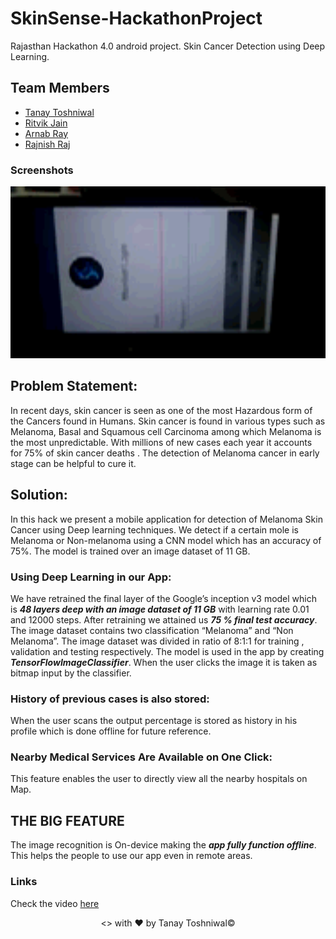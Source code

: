 # SkinSense-HackathonProject
  Rajasthan Hackathon 4.0 android project.
Skin Cancer Detection using Deep Learning.

## Team Members
  * [Tanay Toshniwal](https://github.com/AlphaBAT69)
  * [Ritvik Jain](https://github.com/Ritvikjain)
  * [Arnab Ray](https://github.com/arnabuchiha)
  * [Rajnish Raj](https://github.com/ShadowRajnsih)

### Screenshots
<p align="center">

<img src='https://github.com/AlphaBAT69/SkinSense-HackathonProject/blob/master/GIFs/SkinSenseDemo.gif' width='700px'>

</p>


## Problem Statement: #

  In recent days, skin cancer is seen as one of the most Hazardous form of the Cancers found in Humans. Skin cancer is found in various types such as Melanoma, Basal and Squamous cell Carcinoma among which Melanoma is the most unpredictable. With millions of new cases each year it accounts for 75% of skin cancer deaths . The detection of Melanoma cancer in early stage can be helpful to cure it.


## Solution: #

  In this hack we present a mobile application for detection of Melanoma Skin Cancer using Deep learning techniques. We detect if a certain mole is Melanoma or Non-melanoma using a CNN model which has an accuracy of 75%. The model is trained over an image dataset of 11 GB.


### Using Deep Learning in our App: #
 
   We have retrained the final layer of the Google’s inception v3 model which is ***48 layers deep with an image dataset of 11 GB*** with learning rate 0.01 and 12000 steps. After retraining we attained us ***75 % final test accuracy***.
The image dataset contains two classification “Melanoma” and “Non Melanoma”.
The image dataset was divided in ratio of 8:1:1 for training , validation and testing respectively.
The model is used in the app by creating ***TensorFlowImageClassifier***. When the user clicks the image it is taken as bitmap input by the classifier.


### History of previous cases is also stored: #
  
   When the user scans the output percentage is stored as history in his profile which is done offline for future reference.


### Nearby Medical Services Are Available on One Click: #
   
   This feature enables the user to directly view all the nearby hospitals on Map.


## THE BIG FEATURE #
    
   The image recognition is On-device making the ***app fully function offline***.
   This helps the people to use our app even in remote areas.
   

### Links
  Check the video [here](https://drive.google.com/file/d/1RkQBlA70qvi8SBSMB2zk-3ypVpzpRCca/view?usp=drivesdk)

<p align="center"><> with &hearts; by Tanay Toshniwal&copy;</p>
